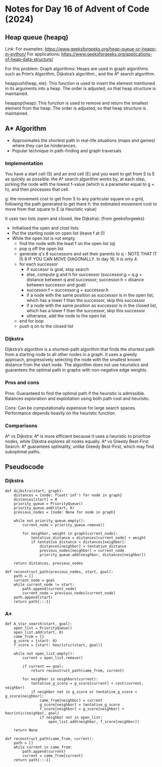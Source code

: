 # Notes for Day 16 of Advent of Code (2024)

## Heap queue (heapq)

Link: 
For examples: https://www.geeksforgeeks.org/heap-queue-or-heapq-in-python/
For applications: https://www.geeksforgeeks.org/applications-of-heap-data-structure/

For this problem:
Graph algorithms: Heaps are used in graph algorithms such as Prim’s Algorithm, Dijkstra’s algorithm., and the A* search algorithm.

heappush(heap, ele): This function is used to insert the element mentioned in its arguments into a heap. 
The order is adjusted, so that heap structure is maintained.

heappop(heap): This function is used to remove and return the smallest element from the heap. 
The order is adjusted, so that heap structure is maintained.

## A* Algorithm
- Approximates the shortest path in real-life situations (maps and games) where they can be hinderances.
- Popular technique in path-finding and graph traversals

### Implementation
You have a start cell (S) and an end cell (E) and you want to get from S to E as quickly as possible.
the A* search algorithm works by, at each step, picking the node with the lowest f-value (which is a parameter equal to g + h), and then processes that cell.

g: the movement cost to get from S to any particular square on a grid, following the path generated to get there
h: the estimated movement cost to move from that square to E (a Heuristic value)

It uses two lists (open and closed, like Dijkstra): (from geeksforgeeks)
- Initialised the open and clost lists
- Put the starting node on open list (leave f at 0)
- While the open list is not empty
    - find the node with the least f on the open list (q)
    - pop q off the open list
    - generate q's 8 successors and set their parents to q - NOTE THAT IT IS 8 IF YOU CAN MOVE DIAGONALLY. In day 16, it is only 4.
    - for each successor
        - if succesor is goal, stop search
        - else, compute g and h for successor (successor.g = q.g + distance between q and successor; successor.h = disance between successor and goal)
        - successor.f = successor.g + successor.h
        - if a node with the same position as successor is in the open list, which has a lower f than the successor, skip this successor
        - if a node with the same position as successor is in the closed list, which has a lower f than the successor, skip this successor
        - otherwise, add the node to the open list
    - end for loop
    - push q on to the closed list

### Dijkstra
Dijkstra’s algorithm is a shortest-path algorithm that finds the shortest path from a starting node to all other nodes in a graph. 
It uses a greedy approach, progressively selecting the node with the smallest known distance from the start node. 
The algorithm does not use heuristics and guarantees the optimal path in graphs with non-negative edge weights.

### Pros and cons
Pros:
Guaranteed to find the optimal path if the heuristic is admissible.
Balances exploration and exploitation using both path cost and heuristic.

Cons:
Can be computationally expensive for large search spaces.
Performance depends heavily on the heuristic function.

### Comparisons
A* vs Dijkstra: A* is more efficient because it uses a heuristic to prioritize nodes, while Dijkstra explores all nodes equally.
A* vs Greedy Best-First Search: A* guarantees optimality, unlike Greedy Best-First, which may find suboptimal paths.

## Pseudocode

### Dijkstra
```
def dijkstra(start, graph):
    distances = {node: float('inf') for node in graph}
    distances[start] = 0
    priority_queue = PriorityQueue()
    priority_queue.add(start, 0)
    previous_nodes = {node: None for node in graph}

    while not priority_queue.empty():
        current_node = priority_queue.remove()

        for neighbor, weight in graph[current_node]:
            tentative_distance = distances[current_node] + weight
            if tentative_distance < distances[neighbor]:
                distances[neighbor] = tentative_distance
                previous_nodes[neighbor] = current_node
                priority_queue.add(neighbor, distances[neighbor])

    return distances, previous_nodes

def reconstruct_path(previous_nodes, start, goal):
    path = []
    current_node = goal
    while current_node != start:
        path.append(current_node)
        current_node = previous_nodes[current_node]
    path.append(start)
    return path[::-1]
```

### A*
```
def A_star_search(start, goal):
    open_list = PriorityQueue()
    open_list.add(start, 0)
    came_from = {}
    g_score = {start: 0}
    f_score = {start: heuristic(start, goal)}

    while not open_list.empty():
        current = open_list.remove()

        if current == goal:
            return reconstruct_path(came_from, current)

        for neighbor in neighbors(current):
            tentative_g_score = g_score[current] + cost(current, neighbor)
            if neighbor not in g_score or tentative_g_score < g_score[neighbor]:
                came_from[neighbor] = current
                g_score[neighbor] = tentative_g_score
                f_score[neighbor] = g_score[neighbor] + heuristic(neighbor, goal)
                if neighbor not in open_list:
                    open_list.add(neighbor, f_score[neighbor])

    return None

def reconstruct_path(came_from, current):
    path = []
    while current in came_from:
        path.append(current)
        current = came_from[current]
    return path[::-1]
```
